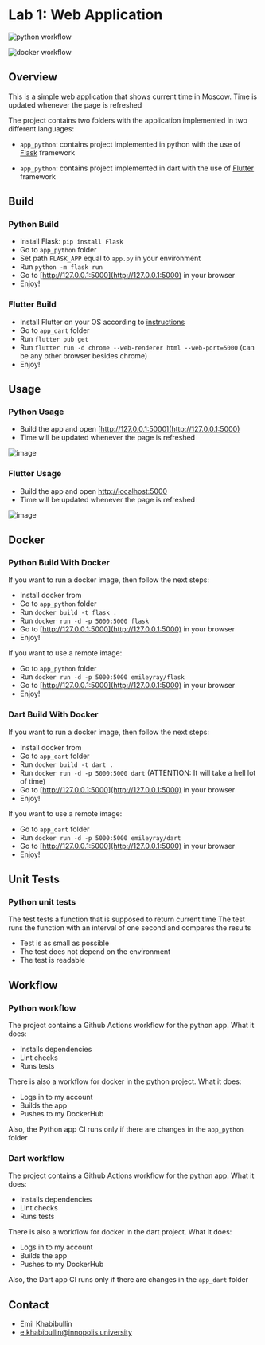 # Lab 1: Web Application

![python workflow](https://github.com/emileyray/devops-labs/actions/workflows/python.yml/badge.svg)

![docker workflow](https://github.com/emileyray/devops-labs/actions/workflows/docker.yml/badge.svg)

## Overview

This is a simple web application that shows current time in Moscow. Time is updated whenever the page is refreshed

The project contains two folders with the application implemented in two different languages:

* `app_python`: contains project implemented in python with the use of [Flask](https://flask.palletsprojects.com/en/2.2.x/quickstart/) framework

* `app_python`: contains project implemented in dart with the use of [Flutter](https://flutter.dev/) framework

## Build

### Python Build

* Install Flask: `pip install Flask`
* Go to `app_python` folder
* Set path `FLASK_APP` equal to `app.py` in your environment
* Run `python -m flask run`
* Go to [http://127.0.0.1:5000](http://127.0.0.1:5000) in your browser
* Enjoy!

### Flutter Build

* Install Flutter on your OS according to [instructions](https://docs.flutter.dev/get-started/install)
* Go to `app_dart` folder
* Run `flutter pub get`
* Run `flutter run -d chrome --web-renderer html --web-port=5000` (can be any other browser besides chrome)
* Enjoy!

## Usage

### Python Usage

* Build the app and open [http://127.0.0.1:5000](http://127.0.0.1:5000)
* Time will be updated whenever the page is refreshed

![image](https://user-images.githubusercontent.com/69918609/188426184-1c392fd2-9ac6-482a-bc82-ddf1a7864500.png)

### Flutter Usage

* Build the app and open [http://localhost:5000](http://localhost:5000)
* Time will be updated whenever the page is refreshed

![image](https://user-images.githubusercontent.com/69918609/188425794-8e11d746-9aa2-4d93-8f57-8632e9f4ad68.png)

## Docker

### Python Build With Docker

If you want to run a docker image, then follow the next steps:

* Install docker from [](https://docs.docker.com/engine/install/)
* Go to `app_python` folder
* Run `docker build -t flask .`
* Run `docker run -d -p 5000:5000 flask`
* Go to [http://127.0.0.1:5000](http://127.0.0.1:5000) in your browser
* Enjoy!

If you want to use a remote image:

* Go to `app_python` folder
* Run `docker run -d -p 5000:5000 emileyray/flask`
* Go to [http://127.0.0.1:5000](http://127.0.0.1:5000) in your browser
* Enjoy!

### Dart Build With Docker

If you want to run a docker image, then follow the next steps:

* Install docker from [](https://docs.docker.com/engine/install/)
* Go to `app_dart` folder
* Run `docker build -t dart .`
* Run `docker run -d -p 5000:5000 dart` (ATTENTION: It will take a hell lot of time)
* Go to [http://127.0.0.1:5000](http://127.0.0.1:5000) in your browser
* Enjoy!

If you want to use a remote image:

* Go to `app_dart` folder
* Run `docker run -d -p 5000:5000 emileyray/dart`
* Go to [http://127.0.0.1:5000](http://127.0.0.1:5000) in your browser
* Enjoy!

## Unit Tests

### Python unit tests

The test tests a function that is supposed to return current time
The test runs the function with an interval of one second and compares the results

* Test is as small as possible
* The test does not depend on the environment
* The test is readable

## Workflow

### Python workflow

The project contains a Github Actions workflow for the python app.
What it does:

* Installs dependencies
* Lint checks
* Runs tests

There is also a workflow for docker in the python project.
What it does:

* Logs in to my account
* Builds the app
* Pushes to my DockerHub

Also, the Python app CI runs only if there are changes in the `app_python` folder

### Dart workflow

The project contains a Github Actions workflow for the python app.
What it does:

* Installs dependencies
* Lint checks
* Runs tests

There is also a workflow for docker in the dart project.
What it does:

* Logs in to my account
* Builds the app
* Pushes to my DockerHub

Also, the Dart app CI runs only if there are changes in the `app_dart` folder

## Contact

* Emil Khabibullin
* e.khabibullin@innopolis.university
